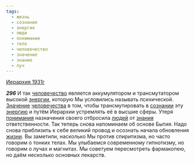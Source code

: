 ```yaml
---
tags:
  - жизнь
  - сознание
  - энергия
  - люди
  - понимание
  - тело
  - человечество
  - значение
  - знание
  - луч
---
```


[Иерархия 1931г](https://127.0.0.1:4002/agni/1931)

___296___
И так [человечество](../../../tags/#человечество) является аккумулятором и трансмутатором высокой [энергии](../../../tags/#энергия), которую Мы условились называть психической. [Значение](../../../tags/#значение) [человечества](../../../tags/#человечество) в том, чтобы трансмутировать в [сознании](../../../tags/#сознание) эту [энергию](../../../tags/#энергия) и путём Иерархии устремлять её в высшие сферы. Утеря [понимания](../../../tags/#понимание) назначения своего отбросила [людей](../../../tags/#люди) от [знания](../../../tags/#знание) ответственности. Так теперь снова напоминаем об основе Бытия. Надо снова приблизить к себе великий провод и осознать начала обновления [жизни](../../../tags/#жизнь). Вы заметили, насколько Мы против спиритизма, но часто говорим о тонких телах. Мы улыбаемся современному гипнотизму, но говорим о лучах и магнитах. Мы советуем пересмотреть фармакопею, но даём несколько основных лекарств.   

